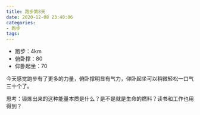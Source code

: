```yaml
---
title: 跑步第8天
date: 2020-12-08 23:40:06
categories: 
- 跑步
tags:
---
```


- 跑步：4km
- 俯卧撑：80
- 仰卧起坐：70

今天感觉跑步有了更多的力量，俯卧撑明显有气力，仰卧起坐可以稍微轻松一口气三十个了。

思考：锻炼出来的这种能量本质是什么？是不是就是生命的燃料？读书和工作也用得到？